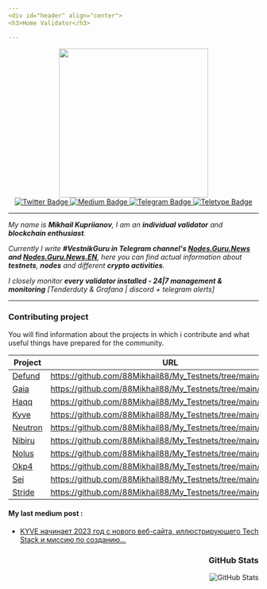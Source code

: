```yaml
---
<div id="header" align="center">
<h3>Home Validator</h3>

---
```


<div id="header" align="center">
  <img src="https://media0.giphy.com/media/6FT3QE3AJMfwJDZBNr/giphy.gif?cid=ecf05e47svouk7n1hdv06dvyhz5l51d79w7vi16af5yow8vv&rid=giphy.gif&ct=s" width="300"/>
<div id="badges">
  <a href="https://twitter.com/MikhailKupriya2">
    <img src="https://img.shields.io/badge/Twitter-blue?logo=Twitter&logoColor=white" alt="Twitter Badge"/>
  </a>
  <a href="https://medium.com/@MikhailKupriya2">
    <img src="https://img.shields.io/badge/Medium-black?logo=Medium&logoColor=white" alt="Medium Badge"/>
  </a>
  <a href="https://t.me/kupriianov88">
    <img src="https://img.shields.io/badge/Telegram-blue?logo=Telegram&logoColor=white" alt="Telegram Badge"/>
  </a>
  <a href="https://teletype.in/@kupriianov88">
    <img src="https://img.shields.io/badge/Teletype-black?logo=Teletype&logoColor=white" alt="Teletype Badge"/>
  </a>
  </div>

  ---

  <div id="header" align="left">

*My name is **Mikhail Kupriianov**, I am an **individual validator** and **blockchain enthusiast**.*

*Currently I write **#VestnikGuru in Telegram channel's [Nodes.Guru.News](https://t.me/NodesGuruNews) and [Nodes.Guru.News.EN](https://t.me/NodesGuruNews_ENG)**, here you can find actual information about **testnets**, **nodes** and different **crypto activities**.*

*I closely monitor **every validator installed - 24|7 management & monitoring** [Tenderduty & Grafana | discord + telegram alerts]*

  ---

    
### Contributing project

You will find information about the projects in which i contribute and what useful things have prepared for the community.

| Project | URL                                                                       |
|-----------------------------------|--------------------------------------------------------------|
| [Defund](https://www.defund.app/) | https://github.com/88Mikhail88/My_Testnets/tree/main/Defund  |
| [Gaia]()                          | https://github.com/88Mikhail88/My_Testnets/tree/main/Gaia    |
| [Haqq](https://islamiccoin.net/)  | https://github.com/88Mikhail88/My_Testnets/tree/main/Haqq    |
| [Kyve](https://www.kyve.network/) | https://github.com/88Mikhail88/My_Testnets/tree/main/KYVE    |
| [Neutron](https://neutron.org/)   | https://github.com/88Mikhail88/My_Testnets/tree/main/Neutron |
| [Nibiru](https://nibiru.fi/)      | https://github.com/88Mikhail88/My_Testnets/tree/main/Nibiru  |
| [Nolus](https://nolus.io/)        | https://github.com/88Mikhail88/My_Testnets/tree/main/Nolus   |
| [Okp4](https://okp4.network/)     | https://github.com/88Mikhail88/My_Testnets/tree/main/Okp4    |
| [Sei](https://www.seinetwork.io/) | https://github.com/88Mikhail88/My_Testnets/tree/main/Sei     |
| [Stride](https://stride.zone/)    | https://github.com/88Mikhail88/My_Testnets/tree/main/Stride  |

<div id="header" align="left">

#### My last medium post :
<!-- BLOG-POST-LIST:START -->
- [KYVE начинает 2023 год с нового веб-сайта, иллюстрирующего Tech Stack и миссию по созданию…](https://medium.com/@MikhailKupriya2/k-194a24dc7eb6?source=rss-10e84f172f22------2)
<!-- BLOG-POST-LIST:END -->

  <div id="header" align="right"><h3>GitHub Stats</h3>
<p><img src="https://github-readme-stats.vercel.app/api?username=88Mikhail88&amp;show_icons=true" alt="GitHub Stats"></p>
<img src="https://komarev.com/ghpvc/?username=88Mikhail88&style=flat-square&color=blue" alt=""/>

  
